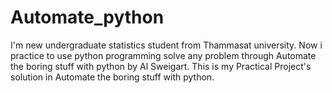 # Automate_python
I'm new undergraduate statistics student from Thammasat university. Now i practice to use python programming solve any problem through Automate the boring stuff with python by Al Sweigart.
This is my Practical Project's solution in Automate the boring stuff with python.
